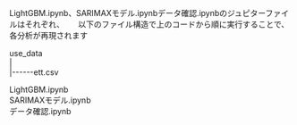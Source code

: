 LightGBM.ipynb、SARIMAXモデル.ipynbデータ確認.ipynbのジュピターファイルはそれぞれ、　　
以下のファイル構造で上のコードから順に実行することで、各分析が再現されます  

use_data  
   |  
   |------ett.csv  
  
LightGBM.ipynb  
SARIMAXモデル.ipynb  
データ確認.ipynb  
